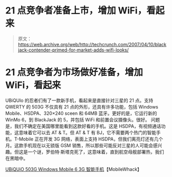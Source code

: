 # 21 点竞争者准备上市，增加 WiFi，看起来

> 原文：<https://web.archive.org/web/http://techcrunch.com/2007/04/10/blackjack-contender-primed-for-market-adds-wifi-looks/>

# 21 点竞争者为市场做好准备，增加 WiFi，看起来

UBiQUIo 的忍者们有了一款新手机，看起来是直接针对三星的 21 点。支持 QWERTY 的 503G 不仅具有 21 点的外形，还具有许多功能，包括 Windows Mobile、HSDPA、320×240 sceen 和 64MB 蓝牙。更好的是，它运行新的 WinMo 6，到 BlackJack 的 5，并包括 WiFi 和前置会议摄像头。很好。
 问题是，我们不确定在美国哪里能看到这款好看的手机。这是 HSDPA，有视频通话功能，这意味着它可以去 AT & T。但 AT & T 有 BJ，它不需要两个热门的智能手机。T-Mobile 正在开发 3G 网络，表面上支持 HSDPA，但我们离亮灯还有几个月。这款手机现在以无锁版 GSM 销售，所以那些可能反对三星的人可能会感兴趣。但这是一个谜，罗伯特·斯塔克死了，这意味着，直到航空母舰部署热，我们在黑暗中。

[UBiQUiO 503G Windows Mobile 6 3G 智能手机](https://web.archive.org/web/20130628192319/http://www.mobilewhack.com/ubiquio-503g-windows-mobile-6-3g-smartphone/)【MobileWhack】